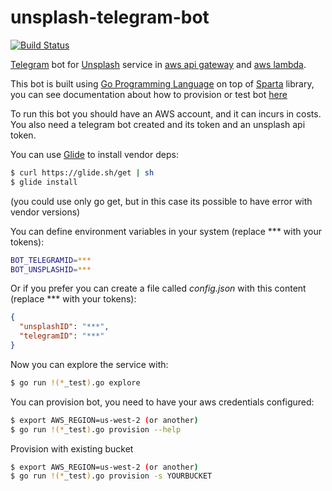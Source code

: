 # unsplash-telegram-bot

[![Build Status](https://travis-ci.org/angelabad/unsplash-telegram-bot.svg?branch=master)](https://travis-ci.org/angelabad/unsplash-telegram-bot)

[Telegram](https://telegram.org) bot for [Unsplash](https://unsplash.com) service in [aws api gateway](https://aws.amazon.com/api-gateway) and [aws lambda](https://aws.amazon.com/lambda).

This bot is built using [Go Programming Language](https://golang.org/) on top of [Sparta](http://gosparta.io/) library, you can see documentation about how to provision or test bot [here](http://gosparta.io/docs/overview/)

To run this bot you should have an AWS account, and it can incurs in costs. You also need a telegram bot created and its token and an unsplash api token.

You can use [Glide](https://glide.sh) to install vendor deps:

```bash
$ curl https://glide.sh/get | sh
$ glide install
```

(you could use only go get, but in this case its possible to have error with vendor versions)

You can define environment variables in your system (replace \*\*\* with your tokens):

```bash
BOT_TELEGRAMID=***
BOT_UNSPLASHID=***
```

Or if you prefer you can create a file called *config.json* with this content (replace \*\*\* with your tokens):

```json
{
  "unsplashID": "***",
  "telegramID": "***"
}
```

Now you can explore the service with:

```bash
$ go run !(*_test).go explore
```

You can provision bot, you need to have your aws credentials configured:

```bash
$ export AWS_REGION=us-west-2 (or another)
$ go run !(*_test).go provision --help
```

Provision with existing bucket

```bash
$ export AWS_REGION=us-west-2 (or another)
$ go run !(*_test).go provision -s YOURBUCKET
```
